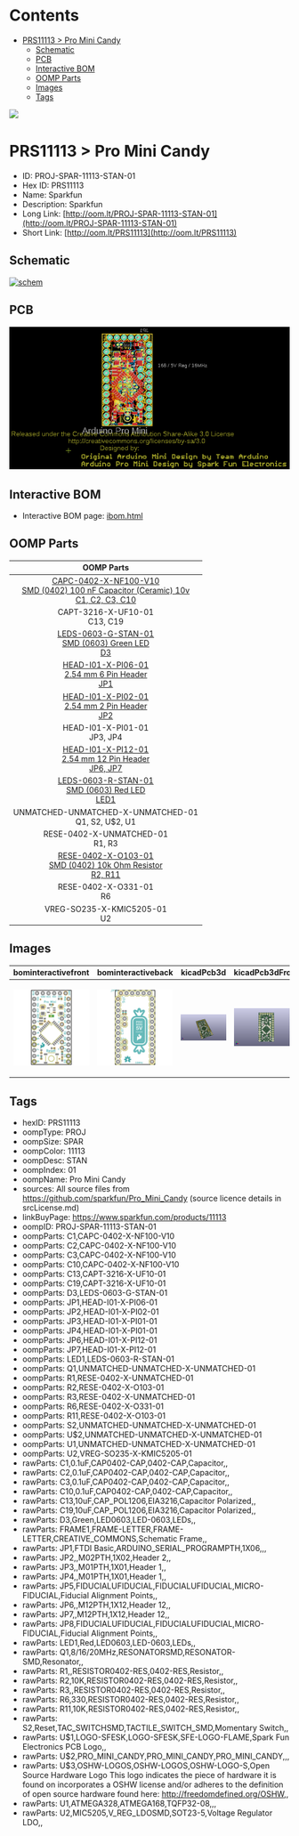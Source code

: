 



Contents
========

* [PRS11113 > Pro Mini Candy](#prs11113--pro-mini-candy)
	* [Schematic](#schematic)
	* [PCB](#pcb)
	* [Interactive BOM](#interactive-bom)
	* [OOMP Parts](#oomp-parts)
	* [Images](#images)
	* [Tags](#tags)
  
![][im]
# PRS11113 > Pro Mini Candy

- ID: PROJ-SPAR-11113-STAN-01
- Hex ID: PRS11113
- Name: Sparkfun
- Description: Sparkfun
- Long Link: [http://oom.lt/PROJ-SPAR-11113-STAN-01](http://oom.lt/PROJ-SPAR-11113-STAN-01)
- Short Link: [http://oom.lt/PRS11113](http://oom.lt/PRS11113)

## Schematic
  
[![schem](eagleSchemImage.png)](eagleSchemImage.png)
## PCB
  
[![pcb](eagleImage.png)](eagleImage.png)
## Interactive BOM

- Interactive BOM page: [ibom.html](https://htmlpreview.github.io/?https://github.com/oomlout/oomlout_OOMP_projects/blob/main/PROJ-SPAR-11113-STAN-01/kicad/bom/ibom.html)

## OOMP Parts
  

|OOMP Parts|
| :---: |
|[CAPC-0402-X-NF100-V10<br> SMD (0402) 100 nF Capacitor (Ceramic) 10v<br> C1, C2, C3, C10](https://github.com/oomlout/oomlout_OOMP_parts/tree/main/CAPC-0402-X-NF100-V10/)|
|CAPT-3216-X-UF10-01<BR>C13, C19|
|[LEDS-0603-G-STAN-01<br> SMD (0603) Green LED<br> D3](https://github.com/oomlout/oomlout_OOMP_parts/tree/main/LEDS-0603-G-STAN-01/)|
|[HEAD-I01-X-PI06-01<br> 2.54 mm 6 Pin Header<br> JP1](https://github.com/oomlout/oomlout_OOMP_parts/tree/main/HEAD-I01-X-PI06-01/)|
|[HEAD-I01-X-PI02-01<br> 2.54 mm 2 Pin Header<br> JP2](https://github.com/oomlout/oomlout_OOMP_parts/tree/main/HEAD-I01-X-PI02-01/)|
|HEAD-I01-X-PI01-01<BR>JP3, JP4|
|[HEAD-I01-X-PI12-01<br> 2.54 mm 12 Pin Header<br> JP6, JP7](https://github.com/oomlout/oomlout_OOMP_parts/tree/main/HEAD-I01-X-PI12-01/)|
|[LEDS-0603-R-STAN-01<br> SMD (0603) Red LED<br> LED1](https://github.com/oomlout/oomlout_OOMP_parts/tree/main/LEDS-0603-R-STAN-01/)|
|UNMATCHED-UNMATCHED-X-UNMATCHED-01<BR>Q1, S2, U$2, U1|
|RESE-0402-X-UNMATCHED-01<BR>R1, R3|
|[RESE-0402-X-O103-01<br> SMD (0402) 10k Ohm Resistor<br> R2, R11](https://github.com/oomlout/oomlout_OOMP_parts/tree/main/RESE-0402-X-O103-01/)|
|RESE-0402-X-O331-01<BR>R6|
|VREG-SO235-X-KMIC5205-01<BR>U2|

## Images
  
  

|bominteractivefront|bominteractiveback|kicadPcb3d|kicadPcb3dFront|kicadPcb3dBack|eagleImage|eagleSchemImage|pcbdraw|pcbdrawback|
| :---: | :---: | :---: | :---: | :---: | :---: | :---: | :---: | :---: |
|[![bominteractivefront](bomFront_140.png)](bomFront.png)|[![bominteractiveback](bomBack_140.png)](bomBack.png)|[![kicadPcb3d](kicadPcb3d_140.png)](kicadPcb3d.png)|[![kicadPcb3dFront](kicadPcb3dFront_140.png)](kicadPcb3dFront.png)|[![kicadPcb3dBack](kicadPcb3dBack_140.png)](kicadPcb3dBack.png)|[![eagleImage](eagleImage_140.png)](eagleImage.png)|[![eagleSchemImage](eagleSchemImage_140.png)](eagleSchemImage.png)|[![pcbdraw](pcbdraw_140.png)](pcbdraw.png)|[![pcbdrawback](pcbdrawBack_140.png)](pcbdrawBack.png)|

## Tags

- hexID: PRS11113
- oompType: PROJ
- oompSize: SPAR
- oompColor: 11113
- oompDesc: STAN
- oompIndex: 01
- oompName: Pro Mini Candy
- sources: All source files from https://github.com/sparkfun/Pro_Mini_Candy (source licence details in srcLicense.md)
- linkBuyPage: https://www.sparkfun.com/products/11113
- oompID: PROJ-SPAR-11113-STAN-01
- oompParts: C1,CAPC-0402-X-NF100-V10
- oompParts: C2,CAPC-0402-X-NF100-V10
- oompParts: C3,CAPC-0402-X-NF100-V10
- oompParts: C10,CAPC-0402-X-NF100-V10
- oompParts: C13,CAPT-3216-X-UF10-01
- oompParts: C19,CAPT-3216-X-UF10-01
- oompParts: D3,LEDS-0603-G-STAN-01
- oompParts: JP1,HEAD-I01-X-PI06-01
- oompParts: JP2,HEAD-I01-X-PI02-01
- oompParts: JP3,HEAD-I01-X-PI01-01
- oompParts: JP4,HEAD-I01-X-PI01-01
- oompParts: JP6,HEAD-I01-X-PI12-01
- oompParts: JP7,HEAD-I01-X-PI12-01
- oompParts: LED1,LEDS-0603-R-STAN-01
- oompParts: Q1,UNMATCHED-UNMATCHED-X-UNMATCHED-01
- oompParts: R1,RESE-0402-X-UNMATCHED-01
- oompParts: R2,RESE-0402-X-O103-01
- oompParts: R3,RESE-0402-X-UNMATCHED-01
- oompParts: R6,RESE-0402-X-O331-01
- oompParts: R11,RESE-0402-X-O103-01
- oompParts: S2,UNMATCHED-UNMATCHED-X-UNMATCHED-01
- oompParts: U$2,UNMATCHED-UNMATCHED-X-UNMATCHED-01
- oompParts: U1,UNMATCHED-UNMATCHED-X-UNMATCHED-01
- oompParts: U2,VREG-SO235-X-KMIC5205-01
- rawParts: C1,0.1uF,CAP0402-CAP,0402-CAP,Capacitor,,
- rawParts: C2,0.1uF,CAP0402-CAP,0402-CAP,Capacitor,,
- rawParts: C3,0.1uF,CAP0402-CAP,0402-CAP,Capacitor,,
- rawParts: C10,0.1uF,CAP0402-CAP,0402-CAP,Capacitor,,
- rawParts: C13,10uF,CAP_POL1206,EIA3216,Capacitor Polarized,,
- rawParts: C19,10uF,CAP_POL1206,EIA3216,Capacitor Polarized,,
- rawParts: D3,Green,LED0603,LED-0603,LEDs,,
- rawParts: FRAME1,FRAME-LETTER,FRAME-LETTER,CREATIVE_COMMONS,Schematic Frame,,
- rawParts: JP1,FTDI Basic,ARDUINO_SERIAL_PROGRAMPTH,1X06,,,
- rawParts: JP2,,M02PTH,1X02,Header 2,,
- rawParts: JP3,,M01PTH,1X01,Header 1,,
- rawParts: JP4,,M01PTH,1X01,Header 1,,
- rawParts: JP5,FIDUCIALUFIDUCIAL,FIDUCIALUFIDUCIAL,MICRO-FIDUCIAL,Fiducial Alignment Points,,
- rawParts: JP6,,M12PTH,1X12,Header 12,,
- rawParts: JP7,,M12PTH,1X12,Header 12,,
- rawParts: JP8,FIDUCIALUFIDUCIAL,FIDUCIALUFIDUCIAL,MICRO-FIDUCIAL,Fiducial Alignment Points,,
- rawParts: LED1,Red,LED0603,LED-0603,LEDs,,
- rawParts: Q1,8/16/20MHz,RESONATORSMD,RESONATOR-SMD,Resonator,,
- rawParts: R1,,RESISTOR0402-RES,0402-RES,Resistor,,
- rawParts: R2,10K,RESISTOR0402-RES,0402-RES,Resistor,,
- rawParts: R3,,RESISTOR0402-RES,0402-RES,Resistor,,
- rawParts: R6,330,RESISTOR0402-RES,0402-RES,Resistor,,
- rawParts: R11,10K,RESISTOR0402-RES,0402-RES,Resistor,,
- rawParts: S2,Reset,TAC_SWITCHSMD,TACTILE_SWITCH_SMD,Momentary Switch,,
- rawParts: U$1,LOGO-SFESK,LOGO-SFESK,SFE-LOGO-FLAME,Spark Fun Electronics PCB Logo,,
- rawParts: U$2,PRO_MINI_CANDY,PRO_MINI_CANDY,PRO_MINI_CANDY,,,
- rawParts: U$3,OSHW-LOGOS,OSHW-LOGOS,OSHW-LOGO-S,Open Source Hardware Logo This logo indicates the piece of hardware it is found on incorporates a OSHW license and/or adheres to the definition of open source hardware found here: http://freedomdefined.org/OSHW,,
- rawParts: U1,ATMEGA328,ATMEGA168,TQFP32-08,,,
- rawParts: U2,MIC5205,V_REG_LDOSMD,SOT23-5,Voltage Regulator LDO,,



[im]: kicadPcb3d_450.png
